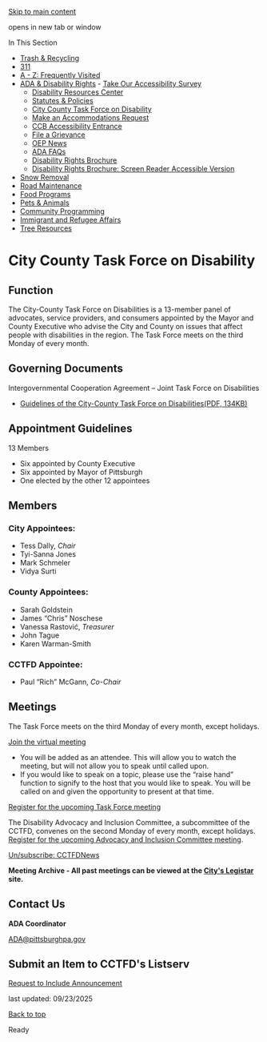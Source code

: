 [Skip to main content](https://www.pittsburghpa.gov/Resident-Services/ADA-Disability-Rights/City-County-Task-Force-on-Disability#main-content)

opens in new tab or window

In This Section

- [Trash & Recycling](https://www.pittsburghpa.gov/Resident-Services/Trash-Recycling)
- [311](https://www.pittsburghpa.gov/Resident-Services/311)
- [A - Z: Frequently Visited](https://www.pittsburghpa.gov/Resident-Services/A-Z-Frequently-Visited)
- [ADA & Disability Rights](https://www.pittsburghpa.gov/Resident-Services/ADA-Disability-Rights)  - [Take Our Accessibility Survey](https://www.pittsburghpa.gov/Resident-Services/ADA-Disability-Rights/Take-Our-Accessibility-Survey)
  - [Disability Resources Center](https://www.pittsburghpa.gov/Resident-Services/ADA-Disability-Rights/Disability-Resources-Center)
  - [Statutes & Policies](https://www.pittsburghpa.gov/Resident-Services/ADA-Disability-Rights/Statutes-Policies)
  - [City County Task Force on Disability](https://www.pittsburghpa.gov/Resident-Services/ADA-Disability-Rights/City-County-Task-Force-on-Disability)
  - [Make an Accommodations Request](https://www.pittsburghpa.gov/Resident-Services/ADA-Disability-Rights/Make-an-Accommodations-Request)
  - [CCB Accessibility Entrance](https://www.pittsburghpa.gov/Resident-Services/ADA-Disability-Rights/CCB-Accessibility-Entrance)
  - [File a Grievance](https://www.pittsburghpa.gov/Resident-Services/ADA-Disability-Rights/File-a-Grievance)
  - [OEP News](https://www.pittsburghpa.gov/Resident-Services/ADA-Disability-Rights/OEP-News)
  - [ADA FAQs](https://www.pittsburghpa.gov/Resident-Services/ADA-Disability-Rights/ADA-FAQs)
  - [Disability Rights Brochure](https://www.pittsburghpa.gov/Resident-Services/ADA-Disability-Rights/Disability-Rights-Brochure)
  - [Disability Rights Brochure: Screen Reader Accessible Version](https://www.pittsburghpa.gov/Resident-Services/ADA-Disability-Rights/Disability-Rights-Brochure-Screen-Reader-Accessible-Version)
- [Snow Removal](https://www.pittsburghpa.gov/Resident-Services/Snow-Removal)
- [Road Maintenance](https://www.pittsburghpa.gov/Resident-Services/Road-Maintenance)
- [Food Programs](https://www.pittsburghpa.gov/Resident-Services/Food-Programs)
- [Pets & Animals](https://www.pittsburghpa.gov/Resident-Services/Pets-Animals)
- [Community Programming](https://www.pittsburghpa.gov/Resident-Services/Community-Programming)
- [Immigrant and Refugee Affairs](https://www.pittsburghpa.gov/Resident-Services/Immigrant-and-Refugee-Affairs)
- [Tree Resources](https://www.pittsburghpa.gov/Resident-Services/Tree-Resources)

# City County Task Force on Disability

## Function

The City-County Task Force on Disabilities is a 13-member panel of advocates, service providers, and consumers appointed by the Mayor and County Executive who advise the City and County on issues that affect people with disabilities in the region. The Task Force meets on the third Monday of every month.

## Governing Documents

Intergovernmental Cooperation Agreement – Joint Task Force on Disabilities

- [Guidelines of the City-County Task Force on Disabilities(PDF, 134KB)](https://www.pittsburghpa.gov/files/assets/city/v/1/city-council/documents/7286_city-county_task_force_guidelines.pdf)

## Appointment Guidelines

13 Members

- Six appointed by County Executive
- Six appointed by Mayor of Pittsburgh
- One elected by the other 12 appointees

## Members

### City Appointees:

- Tess Dally, _Chair_
- Tyi-Sanna Jones
- Mark Schmeler
- Vidya Surti

### County Appointees:

- Sarah Goldstein
- James “Chris” Noschese
- Vanessa Rastović, _Treasurer_
- John Tague
- Karen Warman-Smith

### CCTFD Appointee:

- Paul “Rich” McGann, _Co-Chair_

## Meetings

The Task Force meets on the third Monday of every month, except holidays.

[Join the virtual meeting](https://us02web.zoom.us/meeting/register/tZwsc-6tqj0oE9EqmylRsp5g98pPQeY8Krzq#/registration)

- You will be added as an attendee. This will allow you to watch the meeting, but will not allow you to speak until called upon.
- If you would like to speak on a topic, please use the “raise hand” function to signify to the host that you would like to speak. You will be called on and given the opportunity to present at that time.

[Register for the upcoming Task Force meeting](https://us02web.zoom.us/meeting/register/tZwsc-6tqj0oE9EqmylRsp5g98pPQeY8Krzq#/registration)

The Disability Advocacy and Inclusion Committee, a subcommittee of the CCTFD, convenes on the second Monday of every month, except holidays. [Register for the upcoming Advocacy and Inclusion Committee meeting](https://us02web.zoom.us/meeting/register/7dbIEBQQQ5eSDeAStkGLAQ).

[Un/subscribe: CCTFDNews](https://forms.office.com/g/mf2WiFsVZR)

**Meeting Archive - All past meetings can be viewed at the [City's Legistar](https://pittsburgh.granicus.com/ViewPublisher.php?view_id=6) site.**

## Contact Us

**ADA Coordinator**

[ADA@pittsburghpa.gov](mailto:ada@pittsburghpa.gov)

## Submit an Item to CCTFD's Listserv

[Request to Include Announcement](https://forms.office.com/g/Ay8R30RFZ0)

last updated: 09/23/2025

[Back to top](https://www.pittsburghpa.gov/Resident-Services/ADA-Disability-Rights/City-County-Task-Force-on-Disability#body-top)

Ready
